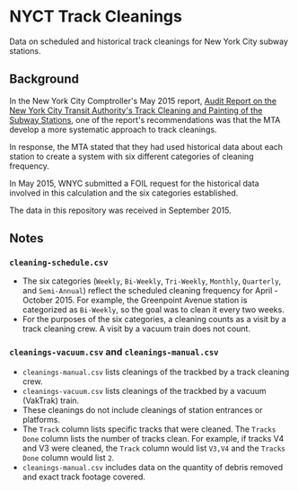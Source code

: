 # NYCT Track Cleanings

Data on scheduled and historical track cleanings for New York City subway stations.

## Background

In the New York City Comptroller's May 2015 report, [Audit Report on the New York City Transit Authority's Track Cleaning and Painting of the Subway Stations](http://comptroller.nyc.gov/wp-content/uploads/documents/FM14_071A.pdf), one of the report's recommendations was that the MTA develop a more systematic approach to track cleanings.

In response, the MTA stated that they had used historical data about each station to create a system with six different categories of cleaning frequency.

In May 2015, WNYC submitted a FOIL request for the historical data involved in this calculation and the six categories established.

The data in this repository was received in September 2015.

## Notes

### `cleaning-schedule.csv`

* The six categories (`Weekly`, `Bi-Weekly`, `Tri-Weekly`, `Monthly`, `Quarterly`, and `Semi-Annual`) reflect the scheduled cleaning frequency for April - October 2015.  For example, the Greenpoint Avenue station is categorized as `Bi-Weekly`, so the goal was to clean it every two weeks.
* For the purposes of the six categories, a cleaning counts as a visit by a track cleaning crew.  A visit by a vacuum train does not count.

### `cleanings-vacuum.csv` and `cleanings-manual.csv`

* `cleanings-manual.csv` lists cleanings of the trackbed by a track cleaning crew.
* `cleanings-vacuum.csv` lists cleanings of the trackbed by a vacuum (VakTrak) train.
* These cleanings do not include cleanings of station entrances or platforms.
* The `Track` column lists specific tracks that were cleaned.  The `Tracks Done` column lists the number of tracks clean.  For example, if tracks V4 and V3 were cleaned, the `Track` column would list `V3,V4` and the `Tracks Done` column would list `2`.
* `cleanings-manual.csv` includes data on the quantity of debris removed and exact track footage covered.